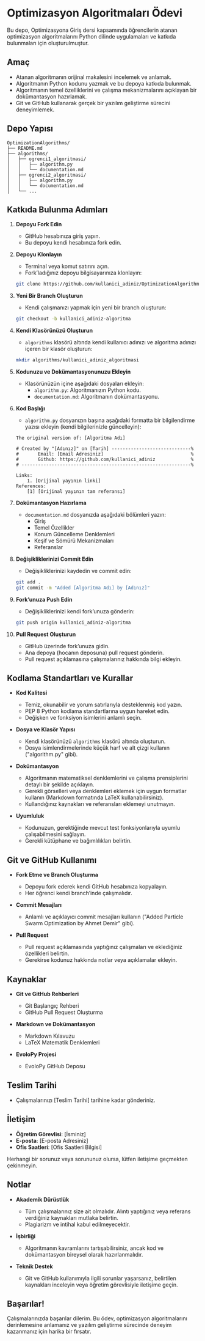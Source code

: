 # Optimizasyon Algoritmaları Ödevi

Bu depo, Optimizasyona Giriş dersi kapsamında öğrencilerin atanan optimizasyon algoritmalarını Python dilinde uygulamaları ve katkıda bulunmaları için oluşturulmuştur.

## Amaç

- Atanan algoritmanın orijinal makalesini incelemek ve anlamak.
- Algoritmanın Python kodunu yazmak ve bu depoya katkıda bulunmak.
- Algoritmanın temel özelliklerini ve çalışma mekanizmalarını açıklayan bir dokümantasyon hazırlamak.
- Git ve GitHub kullanarak gerçek bir yazılım geliştirme sürecini deneyimlemek.

## Depo Yapısı

```
OptimizationAlgorithms/
├── README.md
├── algorithms/
│   ├── ogrenci1_algoritmasi/
│   │   ├── algorithm.py
│   │   └── documentation.md
│   ├── ogrenci2_algoritmasi/
│   │   ├── algorithm.py
│   │   └── documentation.md
│   └── ...
```

## Katkıda Bulunma Adımları

1. **Depoyu Fork Edin**
   - GitHub hesabınıza giriş yapın.
   - Bu depoyu kendi hesabınıza fork edin.

2. **Depoyu Klonlayın**
   - Terminal veya komut satırını açın.
   - Fork’ladığınız depoyu bilgisayarınıza klonlayın:

   ```bash
   git clone https://github.com/kullanici_adiniz/OptimizationAlgorithms.git
   ```

3. **Yeni Bir Branch Oluşturun**
   - Kendi çalışmanızı yapmak için yeni bir branch oluşturun:

   ```bash
   git checkout -b kullanici_adiniz-algoritma
   ```

4. **Kendi Klasörünüzü Oluşturun**
   - `algorithms` klasörü altında kendi kullanıcı adınızı ve algoritma adınızı içeren bir klasör oluşturun:

   ```bash
   mkdir algorithms/kullanici_adiniz_algoritmasi
   ```

5. **Kodunuzu ve Dokümantasyonunuzu Ekleyin**
   - Klasörünüzün içine aşağıdaki dosyaları ekleyin:
     - `algorithm.py`: Algoritmanızın Python kodu.
     - `documentation.md`: Algoritmanın dokümantasyonu.

6. **Kod Başlığı**
   - `algorithm.py` dosyanızın başına aşağıdaki formatta bir bilgilendirme yazısı ekleyin (kendi bilgilerinizle güncelleyin):

   ```
   The original version of: [Algoritma Adı]

   # Created by "[Adınız]" on [Tarih] -----------------------------%
   #       Email: [Email Adresiniz]                                %
   #       Github: https://github.com/kullanici_adiniz             %
   # --------------------------------------------------------------%

   Links:
       1. [Orijinal yayının linki]
   References:
       [1] [Orijinal yayının tam referansı]
   ```

7. **Dokümantasyon Hazırlama**
   - `documentation.md` dosyanızda aşağıdaki bölümleri yazın:
     - Giriş
     - Temel Özellikler
     - Konum Güncelleme Denklemleri
     - Keşif ve Sömürü Mekanizmaları
     - Referanslar

8. **Değişikliklerinizi Commit Edin**
   - Değişikliklerinizi kaydedin ve commit edin:

   ```bash
   git add .
   git commit -m "Added [Algoritma Adı] by [Adınız]"
   ```

9. **Fork’unuza Push Edin**
   - Değişikliklerinizi kendi fork’unuza gönderin:

   ```bash
   git push origin kullanici_adiniz-algoritma
   ```

10. **Pull Request Oluşturun**
    - GitHub üzerinde fork’unuza gidin.
    - Ana depoya (hocanın deposuna) pull request gönderin.
    - Pull request açıklamasına çalışmalarınız hakkında bilgi ekleyin.

## Kodlama Standartları ve Kurallar

- **Kod Kalitesi**
  - Temiz, okunabilir ve yorum satırlarıyla desteklenmiş kod yazın.
  - PEP 8 Python kodlama standartlarına uygun hareket edin.
  - Değişken ve fonksiyon isimlerini anlamlı seçin.

- **Dosya ve Klasör Yapısı**
  - Kendi klasörünüzü `algorithms` klasörü altında oluşturun.
  - Dosya isimlendirmelerinde küçük harf ve alt çizgi kullanın ("algorithm.py" gibi).

- **Dokümantasyon**
  - Algoritmanın matematiksel denklemlerini ve çalışma prensiplerini detaylı bir şekilde açıklayın.
  - Gerekli görselleri veya denklemleri eklemek için uygun formatlar kullanın (Markdown formatında LaTeX kullanabilirsiniz).
  - Kullandığınız kaynakları ve referansları eklemeyi unutmayın.

- **Uyumluluk**
  - Kodunuzun, gerektiğinde mevcut test fonksiyonlarıyla uyumlu çalışabilmesini sağlayın.
  - Gerekli kütüphane ve bağımlılıkları belirtin.

## Git ve GitHub Kullanımı

- **Fork Etme ve Branch Oluşturma**
  - Depoyu fork ederek kendi GitHub hesabınıza kopyalayın.
  - Her öğrenci kendi branch’inde çalışmalıdır.

- **Commit Mesajları**
  - Anlamlı ve açıklayıcı commit mesajları kullanın ("Added Particle Swarm Optimization by Ahmet Demir" gibi).

- **Pull Request**
  - Pull request açıklamasında yaptığınız çalışmaları ve eklediğiniz özellikleri belirtin.
  - Gerekirse kodunuz hakkında notlar veya açıklamalar ekleyin.

## Kaynaklar

- **Git ve GitHub Rehberleri**
  - Git Başlangıç Rehberi
  - GitHub Pull Request Oluşturma

- **Markdown ve Dokümantasyon**
  - Markdown Kılavuzu
  - LaTeX Matematik Denklemleri

- **EvoloPy Projesi**
  - EvoloPy GitHub Deposu

## Teslim Tarihi

- Çalışmalarınızı [Teslim Tarihi] tarihine kadar gönderiniz.

## İletişim

- **Öğretim Görevlisi**: [İsminiz]
- **E-posta**: [E-posta Adresiniz]
- **Ofis Saatleri**: [Ofis Saatleri Bilgisi]

Herhangi bir sorunuz veya sorununuz olursa, lütfen iletişime geçmekten çekinmeyin.

## Notlar

- **Akademik Dürüstlük**
  - Tüm çalışmalarınız size ait olmalıdır. Alıntı yaptığınız veya referans verdiğiniz kaynakları mutlaka belirtin.
  - Plagiarizm ve intihal kabul edilmeyecektir.

- **İşbirliği**
  - Algoritmanın kavramlarını tartışabilirsiniz, ancak kod ve dokümantasyon bireysel olarak hazırlanmalıdır.

- **Teknik Destek**
  - Git ve GitHub kullanımıyla ilgili sorunlar yaşarsanız, belirtilen kaynakları inceleyin veya öğretim görevlisiyle iletişime geçin.

## Başarılar!

Çalışmalarınızda başarılar dilerim. Bu ödev, optimizasyon algoritmalarını derinlemesine anlamanız ve yazılım geliştirme sürecinde deneyim kazanmanız için harika bir fırsatır.
